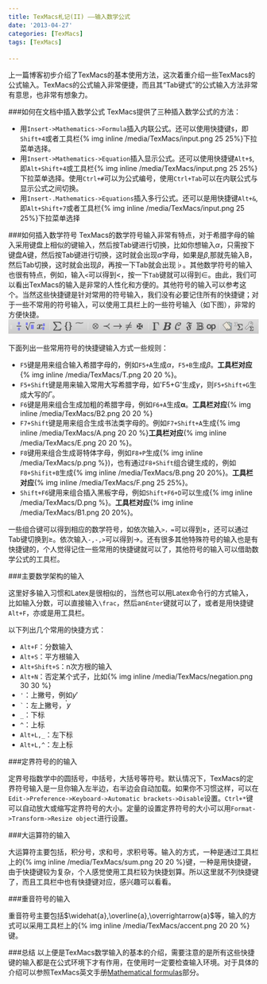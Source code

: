 ```yaml
---
title: TexMacs札记(II) ——输入数学公式
date: '2013-04-27'
categories: [TexMacs]
tags: [TexMacs]

---
```

上一篇博客初步介绍了TexMacs的基本使用方法，这次着重介绍一些TexMacs的公式输入。TexMacs的公式输入非常便捷，而且其“Tab键式”的公式输入方法非常有意思，也非常有想象力。

###如何在文档中插入数学公式
TexMacs提供了三种插入数学公式的方法：

* 用`Insert->Mathematics->Formula`插入内联公式。还可以使用快捷键`$`，即`Shift+4`或者工具栏{% img inline /media/TexMacs/input.png 25 25%}下拉菜单选择。
* 用`Insert->Mathematics->Equation`插入显示公式。还可以使用快捷键`Alt+$`,即`Alt+Shift+4`或工具栏{% img inline /media/TexMacs/input.png 25 25%}下拉菜单选择。使用`Ctrl+#`可以为公式编号，使用`Ctrl+Tab`可以在内联公式与显示公式之间切换。
* 用`Insert-.Mathematics->Equations`插入多行公式。还可以是用快捷键`Alt+&`,即`Alt+Shift+7`或者工具栏{% img inline /media/TexMacs/input.png 25 25%}下拉菜单选择

<!--more-->

###如何插入数学符号
TexMacs的数学符号输入非常有特点，对于希腊字母的输入采用键盘上相似的键输入，然后按Tab键进行切换，比如你想输入$\alpha$，只需按下键盘A键，然后按Tab键进行切换，这时就会出现$\alpha$字母，如果是$\beta$,那就先输入B，然后Tab切换，这时就会出现$\beta$，再按一下Tab就会出现$\flat$。其他数学符号的输入也很有特点，例如，输入`<`可以得到<，按一下`Tab`键就可以得到$\in$。由此，我们可以看出TexMacs的输入是非常的人性化和方便的。其他符号的输入可以参考这个。当然这些快捷键是针对常用的符号输入，我们没有必要记住所有的快捷键；对于一些不常用的符号输入，可以使用工具栏上的一些符号输入（如下图），非常的方便快捷。
![](/media/TexMacs/equation.png)

下面列出一些常用符号的快捷键输入方式一些规则：

* `F5`键是用来组合输入希腊字母的，例如`F5+A`生成$\alpha$，`F5+B`生成$\beta$。**工具栏对应**{% img inline /media/TexMacs/T.png 20 20 %}。
* `F5+Shift`键是用来输入常用大写希腊字母，如'F5+G'生成$\gamma$，则`F5+Shift+G`生成大写的$\Gamma$。
* `F6`键是用来组合生成加粗的希腊字母，例如`F6+A`生成$\boldsymbol{\alpha}$。**工具栏对应**{% img inline /media/TexMacs/B2.png 20 20 %}
* `F7+Shift`键是用来组合生成书法类字母的。例如`F7+Shift+A`生成{% img inline /media/TexMacs/A.png 20 20 %}**工具栏对应**{% img inline /media/TexMacs/E.png 20 20 %}。
* `F8`键用来组合生成哥特体字母，例如`F8+P`生成{% img inline /media/TexMacs/p.png %})，也有通过`F8+Shift`组合键生成的，例如`F8+Shifit+B`生成{% img inline /media/TexMacs/B.png 20 20%}。**工具栏对应**{% img inline /media/TexMacs/F.png 25 25%}。
* `Shift+F6`键用来组合插入黑板字母，例如`Shift+F6+D`可以生成{% img inline /media/TexMacs/D.png %}。**工具栏对应**{% img inline /media/TexMacs/B1.png 20 20%}。

一些组合键可以得到相应的数学符号，如依次输入`>，=`可以得到$\geqslant$，还可以通过Tab键切换到$\geq$。依次输入`-,-,>`可以得到$\longrightarrow$。还有很多其他特殊符号的输入也是有快捷键的，个人觉得记住一些常用的快捷键就可以了，其他符号的输入可以借助数学公式的工具栏。

###主要数学架构的输入

这里好多输入习惯和Latex是很相似的，当然也可以用Latex命令行的方式输入，比如输入分数，可以直接输入`\frac`，然后an`Enter`键就可以了，或者是用快捷键`Alt+F`，亦或是用工具栏。

以下列出几个常用的快捷方式：

* `Alt+F`：分数输入
* `Alt+S`：平方根输入
* `Alt+Shift+S`：n次方根的输入
* `Alt+N`：否定某个式子，比如{% img inline /media/TexMacs/negation.png 30 30 %}
* `'`：上撇号，例如$y'$
* `` ` ``：左上撇号，$\text{}^{\backprime} y$
* `_`：下标
* `^`：上标
* `Alt+L,_`：左下标
* `Alt+L,^`：左上标

###定界符号的的输入

定界号指数学中的圆括号，中括号，大括号等符号。默认情况下，TexMacs的定界符号输入是一旦你输入左半边，右半边会自动加载。如果你不习惯这样，可以在`Edit->Preference->Keyboard->Automatic brackets->Disable`设置。`Ctrl+*`键可以自动放大或缩写定界符号的大小。定量的设置定界符号的大小可以用`Format->Transform->Resize object`进行设置。

###大运算符的输入

大运算符主要包括，积分号，求和号，求积号等。输入的方式，一种是通过工具栏上的{% img inline /media/TexMacs/sum.png 20 20 %}键，一种是用快捷键，由于快捷键较为复杂，个人感觉使用工具栏较为快捷划算。所以这里就不列快捷键了，而且工具栏中也有快捷键对应，感兴趣可以看看。

###重音符号的输入

重音符号主要包括$\widehat{a},\overline{a},\overrightarrow{a}$等，输入的方式可以采用工具栏上的{% img inline /media/TexMacs/accent.png 20 20 %}键。

###总结
以上便是TexMacs数学输入的基本的介绍，需要注意的是所有这些快捷键的输入都是在公式环境下才有作用，在使用时一定要检查输入环境。对于具体的介绍可以参照TexMacs英文手册[Mathematical formulas](http://www.texmacs.org/tmweb/manual/webman-math.en.html)部分。


